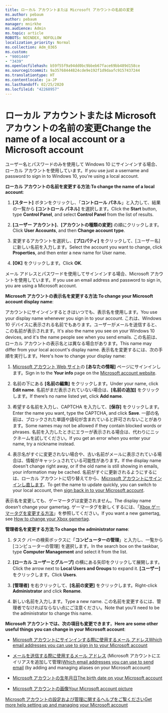 ```yaml
---
title: ローカル アカウントまたは Microsoft アカウントの名前の変更
ms.author: pebaum
author: pebaum
manager: mnirkhe
ms.audience: Admin
ms.topic: article
ROBOTS: NOINDEX, NOFOLLOW
localization_priority: Normal
ms.collection: Adm_O365
ms.custom:
- "9001440"
- "3439"
ms.openlocfilehash: b59f55f9a94dd0bc9bbeb67face69bb489d158ce
ms.sourcegitcommit: 9a35768444824cde9e192f1d9daafc9157437244
ms.translationtype: HT
ms.contentlocale: ja-JP
ms.lasthandoff: 02/25/2020
ms.locfileid: "42268957"
---
```

# <a name="change-the-name-of-a-local-account-or-a-microsoft-account"></a><span data-ttu-id="e23d8-102">ローカル アカウントまたは Microsoft アカウントの名前の変更</span><span class="sxs-lookup"><span data-stu-id="e23d8-102">Change the name of a local account or a Microsoft account</span></span>

<span data-ttu-id="e23d8-103">ユーザー名とパスワードのみを使用して Windows 10 にサインインする場合、ローカル アカウントを使用しています。</span><span class="sxs-lookup"><span data-stu-id="e23d8-103">If you use just a username and password to sign in to Windows 10, you're using a local account.</span></span> 

<span data-ttu-id="e23d8-104">**ローカル アカウントの名前を変更する方法**:</span><span class="sxs-lookup"><span data-stu-id="e23d8-104">**To change the name of a local account**:</span></span>

1. <span data-ttu-id="e23d8-105">**[スタート]** ボタンをクリックし、「**コントロール パネル**」と入力して、結果の一覧から **[コントロール パネル]** を選択します。</span><span class="sxs-lookup"><span data-stu-id="e23d8-105">Click the **Start** button, type **Control Panel**, and select **Control Panel** from the list of results.</span></span>

2. <span data-ttu-id="e23d8-106">**[ユーザー アカウント]**、**[アカウントの種類の変更]** の順にクリックします。</span><span class="sxs-lookup"><span data-stu-id="e23d8-106">Click **User Accounts**, and then **Change account type**.</span></span>

3. <span data-ttu-id="e23d8-107">変更するアカウントを選択し、**[プロパティ]** をクリックして、[ユーザー名] に新しい名前を入力します。</span><span class="sxs-lookup"><span data-stu-id="e23d8-107">Select the account you want to change, click **Properties**, and then enter a new name for User name.</span></span>

4. <span data-ttu-id="e23d8-108">**[OK]** をクリックします。</span><span class="sxs-lookup"><span data-stu-id="e23d8-108">Click **OK**.</span></span>

<span data-ttu-id="e23d8-109">メール アドレスとパスワードを使用してサインインする場合、Microsoft アカウントを使用しています。</span><span class="sxs-lookup"><span data-stu-id="e23d8-109">If you use an email address and password to sign in, you are using a Microsoft account.</span></span>

<span data-ttu-id="e23d8-110">**Microsoft アカウントの表示名を変更する方法**:</span><span class="sxs-lookup"><span data-stu-id="e23d8-110">**To change your Microsoft account display name**:</span></span>

<span data-ttu-id="e23d8-111">アカウントにサインインするときはいつでも、表示名を使用します。</span><span class="sxs-lookup"><span data-stu-id="e23d8-111">You use your display name whenever you sign in to your account.</span></span> <span data-ttu-id="e23d8-112">これは、Windows 10 デバイスに表示される名前でもあります。ユーザーがメールを送信すると、この名前が表示されます。</span><span class="sxs-lookup"><span data-stu-id="e23d8-112">It's also the name you see on your Windows 10 devices, and it's the name people see when you send emails.</span></span> <span data-ttu-id="e23d8-113">この名前は、ローカル アカウントの表示名とは異なる場合があります。</span><span class="sxs-lookup"><span data-stu-id="e23d8-113">This name may differ from your local account's display name.</span></span> <span data-ttu-id="e23d8-114">表示名を変更するには、次の手順を実行します。</span><span class="sxs-lookup"><span data-stu-id="e23d8-114">Here's how to change your display name:</span></span>

1. <span data-ttu-id="e23d8-115">[Microsoft アカウント Web サイト](https://account.microsoft.com/)の **[あなたの情報]** ページにサインインします。</span><span class="sxs-lookup"><span data-stu-id="e23d8-115">Sign in to the **Your info** page on the [Microsoft account website](https://account.microsoft.com/).</span></span>

2. <span data-ttu-id="e23d8-116">名前の下にある **[名前の編集]** をクリックします。</span><span class="sxs-lookup"><span data-stu-id="e23d8-116">Under your name, click **Edit name**.</span></span> <span data-ttu-id="e23d8-117">名前がまだ表示されていない場合は、**[名前の追加]** をクリックします。</span><span class="sxs-lookup"><span data-stu-id="e23d8-117">If there’s no name listed yet, click **Add name**.</span></span> 

3. <span data-ttu-id="e23d8-118">希望する名前を入力し、CAPTCHA を入力して、**[保存]** をクリックします。</span><span class="sxs-lookup"><span data-stu-id="e23d8-118">Enter the name you want, type the CAPTCHA, and click **Save**.</span></span> <span data-ttu-id="e23d8-119">一部の名前は、ブロックされた単語や語句が含まれていると許可されないことがあります。</span><span class="sxs-lookup"><span data-stu-id="e23d8-119">Some names may not be allowed if they contain blocked words or phrases.</span></span> <span data-ttu-id="e23d8-120">名前を入力したときにエラーが表示される場合は、代わりにニックネームを試してください。</span><span class="sxs-lookup"><span data-stu-id="e23d8-120">If you get an error when you enter your name, try a nickname instead.</span></span>

4. <span data-ttu-id="e23d8-121">表示名がすぐに変更されない場合や、古い名前がメールに表示されている場合は、情報がキャッシュされている可能性があります。</span><span class="sxs-lookup"><span data-stu-id="e23d8-121">If the display name doesn't change right away, or if the old name is still showing in emails, your information may be cached.</span></span> <span data-ttu-id="e23d8-122">名前がすぐに更新されるようにするには、ローカル アカウントに切り替えてから、[Microsoft アカウントにサインインし直します](https://account.microsoft.com/)。</span><span class="sxs-lookup"><span data-stu-id="e23d8-122">To get the name to update quickly, you can switch to your local account, then [sign back in to your Microsoft account](https://account.microsoft.com/).</span></span>

<span data-ttu-id="e23d8-123">表示名を変更しても、ゲーマータグは変更されません。</span><span class="sxs-lookup"><span data-stu-id="e23d8-123">The display name doesn't change your gamertag.</span></span> <span data-ttu-id="e23d8-124">ゲーマータグを新しくするには、「[Xbox ゲーマータグを変更する方法](https://support.xbox.com/id-ID/account-management/change-xbox-live-gamertag)」を参照してください。</span><span class="sxs-lookup"><span data-stu-id="e23d8-124">If you want a new gamertag, see [How to change your Xbox gamertag](https://support.xbox.com/id-ID/account-management/change-xbox-live-gamertag).</span></span>

<span data-ttu-id="e23d8-125">**管理者名を変更する方法**:</span><span class="sxs-lookup"><span data-stu-id="e23d8-125">**To change the administrator name**:</span></span>

1. <span data-ttu-id="e23d8-126">タスク バーの検索ボックスに「**コンピューターの管理**」と入力し、一覧から [コンピューターの管理] を選択します。</span><span class="sxs-lookup"><span data-stu-id="e23d8-126">In the search box on the taskbar, type **Computer Management** and select it from the list.</span></span>

2. <span data-ttu-id="e23d8-127">**[ローカル ユーザーとグループ]** の横にある矢印をクリックして展開します。</span><span class="sxs-lookup"><span data-stu-id="e23d8-127">Click the arrow next to **Local Users and Groups** to expand it.</span></span> <span data-ttu-id="e23d8-128">**[ユーザー]** をクリックします。</span><span class="sxs-lookup"><span data-stu-id="e23d8-128">Click **Users**.</span></span>

3. <span data-ttu-id="e23d8-129">**[管理者]** を右クリックして、**[名前の変更]** をクリックします。</span><span class="sxs-lookup"><span data-stu-id="e23d8-129">Right-click **Administrator** and click **Rename**.</span></span>

4. <span data-ttu-id="e23d8-130">新しい名前を入力します。</span><span class="sxs-lookup"><span data-stu-id="e23d8-130">Type a new name.</span></span> <span data-ttu-id="e23d8-131">この名前を変更するには、管理者でなければならない点にご注意ください。</span><span class="sxs-lookup"><span data-stu-id="e23d8-131">Note that you'll need to be the administrator to change this name.</span></span>

<span data-ttu-id="e23d8-132">**Microsoft アカウントでは、次の項目も変更できます**。</span><span class="sxs-lookup"><span data-stu-id="e23d8-132">**Here are some other useful things you can change in your Microsoft account**:</span></span>

- [<span data-ttu-id="e23d8-133">Microsoft アカウントにサインインする際に使用するメール アドレス</span><span class="sxs-lookup"><span data-stu-id="e23d8-133">Which email addresses you can use to sign in to your Microsoft account</span></span>](https://support.microsoft.com/help/4026162)

- <span data-ttu-id="e23d8-134">[メールを送信する際に使用するメール アドレス](https://support.microsoft.com/help/12407) (Microsoft アカウントにエイリアスを追加して管理)</span><span class="sxs-lookup"><span data-stu-id="e23d8-134">[Which email addresses you can use to send email](https://support.microsoft.com/help/12407) (by adding and managing aliases on your Microsoft account)</span></span>

- [<span data-ttu-id="e23d8-135">Microsoft アカウントの生年月日</span><span class="sxs-lookup"><span data-stu-id="e23d8-135">The birth date on your Microsoft account</span></span>](https://support.microsoft.com/help/12411)

- [<span data-ttu-id="e23d8-136">Microsoft アカウントの画像</span><span class="sxs-lookup"><span data-stu-id="e23d8-136">Your Microsoft account picture</span></span>](https://support.microsoft.com/help/4026790)

[<span data-ttu-id="e23d8-137">Microsoft アカウントの設定および管理に関するヘルプをご覧ください</span><span class="sxs-lookup"><span data-stu-id="e23d8-137">Get more help setting up and managing your Microsoft account</span></span>](https://support.microsoft.com/hub/4294457/microsoft-account-help#manage-account)
